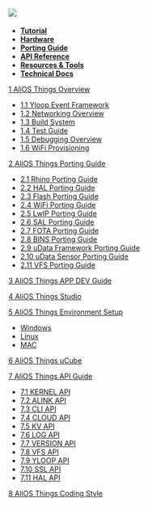 ![](http://o7spigzvd.bkt.clouddn.com/aos-logo-hd-vertical.png)
==============================================================

- **[Tutorial](AliOS-Things-Tutorial)**
- **[Hardware](AliOS-Things-Hardware)**
- **[Porting Guide](AliOS-Things-Porting-Guide)**
- **[API Reference](AliOS-Things-API-Guide)**
- **[Resources & Tools](AliOS-Things-Resources-and-Tools)**
- **[Technical Docs](AliOS-Things-Technical-Docs)**

[1 AliOS Things Overview](https://github.com/alibaba/AliOS-Things/wiki/AliOS-Things-Technical-Overview)
  * [1.1 Yloop Event Framework](https://github.com/alibaba/AliOS-Things/wiki/Yloop-Event-Framework)
  * [1.2 Networking Overview](https://github.com/alibaba/AliOS-Things/wiki/AliOS--Things-Networking-Overview)
  * [1.3 Build System](https://github.com/alibaba/AliOS-Things/wiki/AliOS-Things-build-system)
  * [1.4 Test Guide](https://github.com/alibaba/AliOS-Things/wiki/AliOS-Things-Porting-Test-Guide)
  * [1.5 Debugging Overview](https://github.com/alibaba/AliOS-Things/wiki/Debugging-Overview)
  * [1.6 WiFi Provisioning](https://github.com/alibaba/AliOS-Things/wiki/WiFi-Provisioning-and-Alink-Certification)

[2 AliOS Things Porting Guide](https://github.com/alibaba/AliOS-Things/wiki/AliOS-Things-Porting-Guide)
  * [2.1 Rhino Porting Guide](https://github.com/alibaba/AliOS-Things/wiki/AliOS-Things-Rhino-Porting-Guide)
  * [2.2 HAL Porting Guide](https://github.com/alibaba/AliOS-Things/wiki/AliOS-Things-HAL-Porting-Guide)
  * [2.3 Flash Porting Guide](https://github.com/alibaba/AliOS-Things/wiki/Flash-and-KV-Storage-Porting-Guide)
  * [2.4 WiFi Porting Guide](https://github.com/alibaba/AliOS-Things/wiki/AliOS-Things-WiFi-Porting-Guide)
  * [2.5 LwIP Porting Guide](https://github.com/alibaba/AliOS-Things/wiki/AliOS-Things-LwIP-Porting-Guide)
  * [2.6 SAL Porting Guide](https://github.com/alibaba/AliOS-Things/tree/master/device/sal/README.md)  
  * [2.7 FOTA Porting Guide](https://github.com/alibaba/AliOS-Things/wiki/AliOS-Things-FOTA-Porting-Guide)
  * [2.8 BINS Porting Guide](https://github.com/alibaba/AliOS-Things/wiki/AliOS-Things-BINS-Porting-Guide)
  * [2.9 uData Framework Porting Guide](https://github.com/alibaba/AliOS-Things/wiki/AliOS-Things-uData-Framework-Porting-Guide)
  * [2.10 uData Sensor Porting Guide](https://github.com/alibaba/AliOS-Things/wiki/AliOS-Things-uData-Sensor-Driver-Porting-Guide)
  * [2.11 VFS Porting Guide](https://github.com/alibaba/AliOS-Things/wiki/AliOS-Things-VFS-Porting-Guide)

[3 AliOS Things APP DEV Guide](https://github.com/alibaba/AliOS-Things/wiki/AliOS-Things-APP-DEV-Guide)

[4 AliOS Things Studio](https://github.com/alibaba/AliOS-Things/wiki/AliOS-Things-Studio)

[5 AliOS Things Environment Setup](https://github.com/alibaba/AliOS-Things/wiki/AliOS-Things-Environment-Setup)
 * [Windows](https://github.com/alibaba/AliOS-Things/wiki/AliOS-Things-Windows-Environment-Setup)
 * [Linux](https://github.com/alibaba/AliOS-Things/wiki/AliOS-Things-Linux-Environment-Setup)
 * [MAC](https://github.com/alibaba/AliOS-Things/wiki/AliOS-Things-MAC-Environment-Setup)


[6 AliOS Things uCube](https://github.com/alibaba/AliOS-Things/wiki/AliOS-Things-uCube)  

[7 AliOS Things API Guide](https://github.com/alibaba/AliOS-Things/wiki/AliOS-Things-API-Guide)
 * [7.1 KERNEL API](https://github.com/alibaba/AliOS-Things/wiki/AliOS-Things-API-KERNEL-Guide)
 * [7.2 ALINK API](https://github.com/alibaba/AliOS-Things/wiki/AliOS-Things-API-ALINK-Guide)
 * [7.3 CLI API](https://github.com/alibaba/AliOS-Things/wiki/AliOS-Things-API-CLI-Guide)
 * [7.4 CLOUD API](https://github.com/alibaba/AliOS-Things/wiki/AliOS-Things-API-CLOUD-Guide)
 * [7.5 KV API](https://github.com/alibaba/AliOS-Things/wiki/AliOS-Things-API-KV-Guide)
 * [7.6 LOG API](https://github.com/alibaba/AliOS-Things/wiki/AliOS-Things-API-LOG-Guide)
 * [7.7 VERSION API](https://github.com/alibaba/AliOS-Things/wiki/AliOS-Things-API-VERSION-Guide)
 * [7.8 VFS API](https://github.com/alibaba/AliOS-Things/wiki/AliOS-Things-API-VFS-Guide)
 * [7.9 YLOOP API](https://github.com/alibaba/AliOS-Things/wiki/AliOS-Things-API-YLOOP-Guide)
 * [7.10 SSL API](https://github.com/alibaba/AliOS-Things/wiki/AliOS-Things-API-SSL-Guide)
 * [7.11 HAL API](https://github.com/alibaba/AliOS-Things/wiki/AliOS-Things-API-HAL-Guide)

[8 AliOS Things Coding Style](https://github.com/alibaba/AliOS-Things/wiki/AliOS-Things-Coding-Style-Guide)
